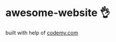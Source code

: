 # awesome-website :ok_hand:                                 
built with help of <a href="http://johnelder.com/">codemy.com</a>
